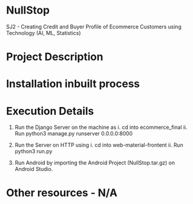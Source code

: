 # NullStop

SJ2 - Creating Credit and Buyer Profile of Ecommerce Customers using Technology (AI, ML, Statistics) 


# Project Description  


# Installation inbuilt process


# Execution Details

1. Run the Django Server on the machine as 
    i. cd into ecommerce_final
    ii. Run python3 manage.py runserver 0.0.0.0:8000

2. Run the Server on HTTP using 
    i. cd into web-material-frontent
    ii. Run python3 run.py

3. Run Android by importing the Android Project (NullStop.tar.gz) on Android Studio.


# Other resources - N/A


# 
